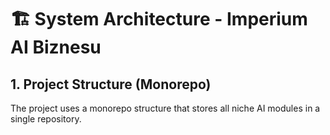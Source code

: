 # 🏗️ System Architecture - Imperium AI Biznesu
## 1. Project Structure (Monorepo)
The project uses a monorepo structure that stores all niche AI modules in a single repository.
